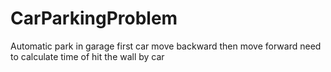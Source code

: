 # CarParkingProblem

Automatic park in garage
first car move backward then move forward
need to calculate time of hit the wall by car
